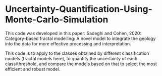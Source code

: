 # Uncertainty-Quantification-Using-Monte-Carlo-Simulation

This code was developed in this paper: Sadeghi and Cohen, 2020: Category-based fractal modelling: A novel model to integrate the geology into the data for more effective processing and interpretation.

This code is to apply to the classes obtained by different classification models (fractal models here), to quantify the uncertainty of each class/threshold, and compare the models based on that to select the most efficient and robust model.
